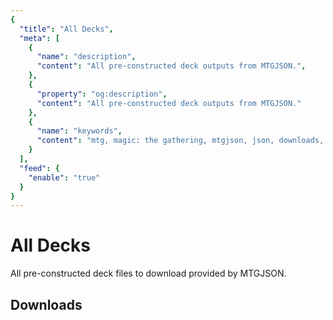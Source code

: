 ```yaml
---
{
  "title": "All Decks",
  "meta": [
    {
      "name": "description",
      "content": "All pre-constructed deck outputs from MTGJSON.",
    },
    {
      "property": "og:description",
      "content": "All pre-constructed deck outputs from MTGJSON."
    },
    {
      "name": "keywords",
      "content": "mtg, magic: the gathering, mtgjson, json, downloads, all decks, pre-constructed decks",
    }
  ],
  "feed": {
    "enable": "true"
  }
}
---
```


# All Decks

All pre-constructed deck files to download provided by MTGJSON.

## Downloads

<DownloadList file="DeckList" type="AllDecks" disableChecks="1"/>
